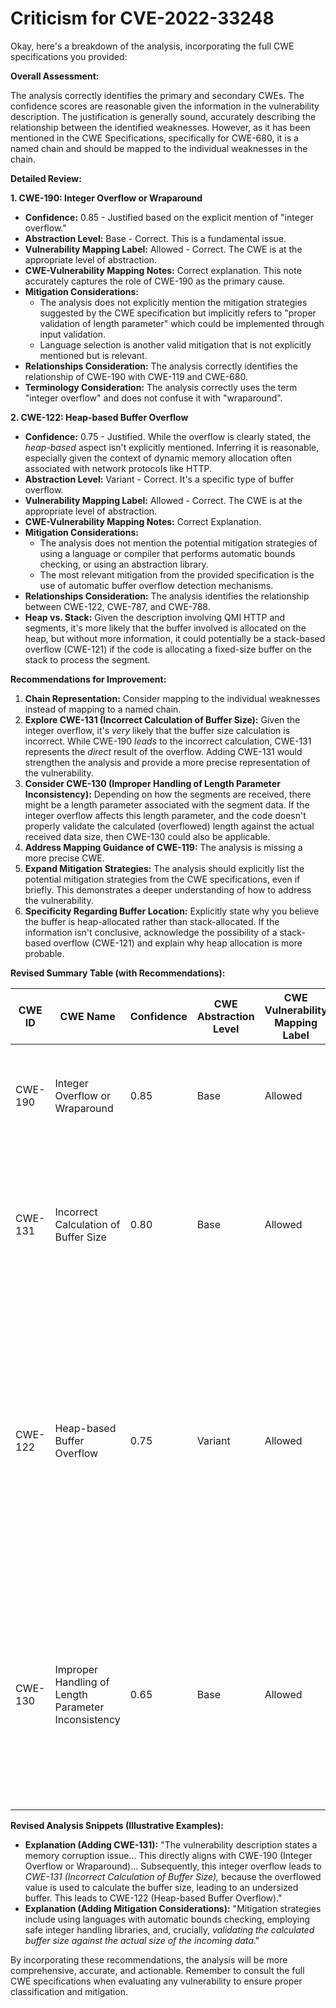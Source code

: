 # Criticism for CVE-2022-33248

Okay, here's a breakdown of the analysis, incorporating the full CWE specifications you provided:

**Overall Assessment:**

The analysis correctly identifies the primary and secondary CWEs. The confidence scores are reasonable given the information in the vulnerability description. The justification is generally sound, accurately describing the relationship between the identified weaknesses. However, as it has been mentioned in the CWE Specifications, specifically for CWE-680, it is a named chain and should be mapped to the individual weaknesses in the chain.

**Detailed Review:**

**1.  CWE-190: Integer Overflow or Wraparound**

*   **Confidence:** 0.85 - Justified based on the explicit mention of "integer overflow."
*   **Abstraction Level:** Base - Correct. This is a fundamental issue.
*   **Vulnerability Mapping Label:** Allowed - Correct. The CWE is at the appropriate level of abstraction.
*   **CWE-Vulnerability Mapping Notes:** Correct explanation. This note accurately captures the role of CWE-190 as the primary cause.
*   **Mitigation Considerations:**
    *   The analysis does not explicitly mention the mitigation strategies suggested by the CWE specification but implicitly refers to "proper validation of length parameter" which could be implemented through input validation.
    *   Language selection is another valid mitigation that is not explicitly mentioned but is relevant.
*   **Relationships Consideration:** The analysis correctly identifies the relationship of CWE-190 with CWE-119 and CWE-680.
*   **Terminology Consideration:** The analysis correctly uses the term "integer overflow" and does not confuse it with "wraparound".

**2. CWE-122: Heap-based Buffer Overflow**

*   **Confidence:** 0.75 - Justified. While the overflow is clearly stated, the *heap-based* aspect isn't explicitly mentioned. Inferring it is reasonable, especially given the context of dynamic memory allocation often associated with network protocols like HTTP.
*   **Abstraction Level:** Variant - Correct. It's a specific type of buffer overflow.
*   **Vulnerability Mapping Label:** Allowed - Correct. The CWE is at the appropriate level of abstraction.
*   **CWE-Vulnerability Mapping Notes:** Correct Explanation.
*   **Mitigation Considerations:**
    *   The analysis does not mention the potential mitigation strategies of using a language or compiler that performs automatic bounds checking, or using an abstraction library.
    *   The most relevant mitigation from the provided specification is the use of automatic buffer overflow detection mechanisms.
*   **Relationships Consideration:** The analysis identifies the relationship between CWE-122, CWE-787, and CWE-788.
*   **Heap vs. Stack:** Given the description involving QMI HTTP and segments, it's more likely that the buffer involved is allocated on the heap, but without more information, it could potentially be a stack-based overflow (CWE-121) if the code is allocating a fixed-size buffer on the stack to process the segment.

**Recommendations for Improvement:**

1.  **Chain Representation:** Consider mapping to the individual weaknesses instead of mapping to a named chain.
2.  **Explore CWE-131 (Incorrect Calculation of Buffer Size):** Given the integer overflow, it's *very* likely that the buffer size calculation is incorrect. While CWE-190 *leads* to the incorrect calculation, CWE-131 represents the *direct* result of the overflow. Adding CWE-131 would strengthen the analysis and provide a more precise representation of the vulnerability.
3.  **Consider CWE-130 (Improper Handling of Length Parameter Inconsistency):** Depending on how the segments are received, there might be a length parameter associated with the segment data.  If the integer overflow affects this length parameter, and the code doesn't properly validate the calculated (overflowed) length against the actual received data size, then CWE-130 could also be applicable.
4.  **Address Mapping Guidance of CWE-119:** The analysis is missing a more precise CWE.
5.  **Expand Mitigation Strategies:**  The analysis should explicitly list the potential mitigation strategies from the CWE specifications, even if briefly. This demonstrates a deeper understanding of how to address the vulnerability.
6.  **Specificity Regarding Buffer Location:** Explicitly state why you believe the buffer is heap-allocated rather than stack-allocated.  If the information isn't conclusive, acknowledge the possibility of a stack-based overflow (CWE-121) and explain why heap allocation is more probable.

**Revised Summary Table (with Recommendations):**

| CWE ID | CWE Name | Confidence | CWE Abstraction Level | CWE Vulnerability Mapping Label | CWE-Vulnerability Mapping Notes |
|---|---|---|---|---|---|
| CWE-190 | Integer Overflow or Wraparound | 0.85 | Base | Allowed | Primary CWE. The vulnerability description explicitly mentions an **integer overflow**. |
| CWE-131 | Incorrect Calculation of Buffer Size | 0.80 | Base | Allowed | The integer overflow leads to an incorrect calculation of the buffer size, resulting in a smaller-than-expected buffer. |
| CWE-122 | Heap-based Buffer Overflow | 0.75 | Variant | Allowed | Secondary CWE. The vulnerability leads to a **buffer overflow** due to the undersized buffer allocated as a result of the integer overflow and incorrect size calculation. Likely heap-based due to the nature of QMI HTTP segment processing. |
| CWE-130 | Improper Handling of Length Parameter Inconsistency | 0.65 | Base | Allowed |  The vulnerability may involve inconsistent length parameters in QMI HTTP segments. The overflowed integer might be used as a segment length, but not validated against the actual data received. |

**Revised Analysis Snippets (Illustrative Examples):**

*   **Explanation (Adding CWE-131):** "The vulnerability description states a memory corruption issue... This directly aligns with CWE-190 (Integer Overflow or Wraparound)... Subsequently, this integer overflow leads to *CWE-131 (Incorrect Calculation of Buffer Size),* because the overflowed value is used to calculate the buffer size, leading to an undersized buffer. This leads to CWE-122 (Heap-based Buffer Overflow)."
*   **Explanation (Adding Mitigation Considerations):** "Mitigation strategies include using languages with automatic bounds checking, employing safe integer handling libraries, and, crucially, *validating the calculated buffer size against the actual size of the incoming data*."

By incorporating these recommendations, the analysis will be more comprehensive, accurate, and actionable. Remember to consult the full CWE specifications when evaluating any vulnerability to ensure proper classification and mitigation.